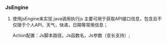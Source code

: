### JsEngine
1. 使用jsEngine来实现 java调用执行js
   主要可用于获取API接口信息，包含且不仅限于个人API，天气，快递，日期等常用信息；
   
   Action配置：Js脚本路径，Js函数名，Js参数（变长支持）;
   